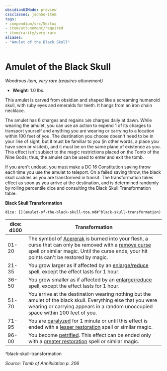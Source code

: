 ```yaml
---
obsidianUIMode: preview
cssclasses: json5e-item
tags:
- compendium/src/5e/toa
- item/attunement/required
- item/rarity/very-rare
aliases: 
- "Amulet of the Black Skull"
---
```

# Amulet of the Black Skull
*Wondrous item, very rare (requires attunement)*  

- **Weight**: 1.0 lbs.

This amulet is carved from obsidian and shaped like a screaming humanoid skull, with ruby eyes and emeralds for teeth. It hangs from an iron chain necklace.

The amulet has 6 charges and regains `1d6` charges daily at dawn. While wearing the amulet, you can use an action to expend 1 of its charges to transport yourself and anything you are wearing or carrying to a location within 100 feet of you. The destination you choose doesn't need to be in your line of sight, but it must be familiar to you (in other words, a place you have seen or visited), and it must be on the same plane of existence as you. This effect isn't subject to the magic restrictions placed on the Tomb of the Nine Gods; thus, the amulet can be used to enter and exit the tomb.

If you aren't undead, you must make a DC 16 Constitution saving throw each time you use the amulet to teleport. On a failed saving throw, the black skull cackles as you are transformed in transit. The transformation takes effect as soon as you arrive at the destination, and is determined randomly by rolling percentile dice and consulting the Black Skull Transformation table.

**Black Skull Transformation**

`dice: [](amulet-of-the-black-skull-toa.md#^black-skull-transformation)`

| dice: d100 | Transformation |
|------------|----------------|
| 01-20 | The symbol of [Acererak](Mechanics/bestiary/npc/acererak-toa.md) is burned into your flesh, a curse that can only be removed with a [remove curse](Mechanics/spells/remove-curse.md) spell or similar magic. Until the curse ends, your hit points can't be restored by magic. |
| 21-35 | You grow larger as if affected by an [enlarge/reduce](Mechanics/spells/enlarge-reduce.md) spell, except the effect lasts for 1 hour. |
| 36-50 | You grow smaller as if affected by an [enlarge/reduce](Mechanics/spells/enlarge-reduce.md) spell, except the effect lasts for 1 hour. |
| 51-70 | You arrive at the destination wearing nothing but the amulet of the black skull. Everything else that you were wearing or carrying appears in a random unoccupied space within 100 feet of you. |
| 71-95 | You are [paralyzed](Mechanics/Rules/conditions.md#Paralyzed) for 1 minute or until this effect is ended with a [lesser restoration](Mechanics/spells/lesser-restoration.md) spell or similar magic. |
| 96-00 | You become [petrified](Mechanics/Rules/conditions.md#Petrified). This effect can be ended only with a [greater restoration](Mechanics/spells/greater-restoration.md) spell or similar magic. |
^black-skull-transformation

*Source: Tomb of Annihilation p. 206*